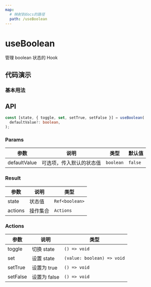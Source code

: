 ```yaml
---
map:
  # 映射到docs的路径
  path: /useBoolean
---
```


# useBoolean

管理 boolean 状态的 Hook

## 代码演示

### 基本用法

<demo src="./demo/demo.vue"
  language="vue"
  title="基本用法"
  desc="切换 boolean，可以接收默认值。">
</demo>

## API

```typescript
const [state, { toggle, set, setTrue, setFalse }] = useBoolean(
  defaultValue?: boolean,
);
```

### Params

| 参数         | 说明                     | 类型      | 默认值  |
| ------------ | ------------------------ | --------- | ------- |
| defaultValue | 可选项，传入默认的状态值 | `boolean` | `false` |

### Result

| 参数    | 说明     | 类型      |
| ------- | -------- | --------- |
| state   | 状态值   | `Ref<boolean>` |
| actions | 操作集合 | `Actions` |

### Actions

| 参数     | 说明         | 类型                       |
| -------- | ------------ | -------------------------- |
| toggle   | 切换 state   | `() => void`               |
| set      | 设置 state   | `(value: boolean) => void` |
| setTrue  | 设置为 true  | `() => void`               |
| setFalse | 设置为 false | `() => void`               |

